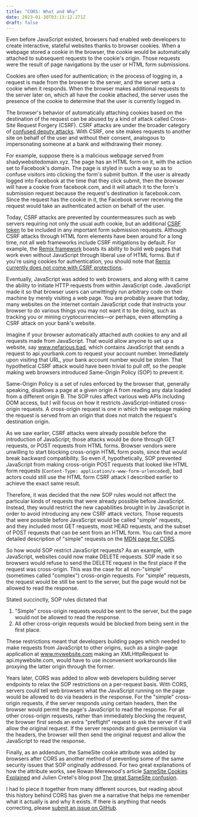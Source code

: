 ```yaml
---
title: "CORS: What and Why"
date: 2023-01-30T03:13:12.271Z
draft: false
---
```

Even before JavaScript existed, browsers had enabled web developers to create interactive, stateful websites thanks to browser cookies. When a webpage stored a cookie in the browser, the cookie would be automatically attached to subsequent requests to the cookie's origin. Those requests were the result of page navigations by the user or HTML form submissions.

Cookies are often used for authentication; in the process of logging in, a request is made from the browser to the server, and the server sets a cookie when it responds. When the browser makes additional requests to the server later on, which all have the cookie attached, the server uses the presence of the cookie to determine that the user is currently logged in. 

The browser's behavior of automatically attaching cookies based on the destination of the request can be abused by a kind of attack called Cross-Site Request Forgery (CSRF). CSRF attacks are under the broader category of [confused deputy attacks](https://en.wikipedia.org/wiki/Confused_deputy_problem). With CSRF, one site makes requests to another site on behalf of the user and without their consent, analogous to impersonating someone at a bank and withdrawing their money. 

For example, suppose there is a malicious webpage served from shadywebsitedomain.xyz. The page has an HTML form on it, with the action set to Facebook's domain. The page is styled in such a way so as to confuse visitors into clicking the form's submit button. If the user is already logged into Facebook at the time that they click submit, then the browser will have a cookie from facebook.com, and it will attach it to the form's submission request because the request's destination is facebook.com. Since the request has the cookie in it, the Facebook server receiving the request would take an authenticated action on behalf of the user. 

Today, CSRF attacks are prevented by countermeasures such as web servers requiring not only the usual auth cookie, but an additional [CSRF token](https://stackoverflow.com/questions/5207160/what-is-a-csrf-token-what-is-its-importance-and-how-does-it-work) to be included in any important form submission requests. Although CSRF attacks through HTML form elements have been around for a long time, not all web frameworks include CSRF mitigations by default. For example, the [Remix framework](https://remix.run/) boasts its ability to build web pages that work even without JavaScript through liberal use of HTML forms. But if you're using cookies for authentication, you should note that [Remix currently does not come with CSRF protections](https://github.com/remix-run/remix/discussions/2906).

Eventually, JavaScript was added to web browsers, and along with it came the ability to initiate HTTP requests from within JavaScript code. JavaScript made it so that browser users can unwittingly run arbitrary code on their machine by merely visiting a web page. You are probably aware that today, many websites on the internet contain JavaScript code that instructs your browser to do various things you may not want it to be doing, such as tracking you or mining cryptocurrencies—or perhaps, even attempting a CSRF attack on your bank's website.

Imagine if your browser automatically attached auth cookies to any and all requests made from JavaScript. That would allow anyone to set up a website, say www.nefarious.bad, which contains JavaScript that sends a request to api.yourbank.com to request your account number. Immediately upon visiting that URL, your bank account number would be stolen. That hypothetical CSRF attack would have been trivial to pull off, so the people making web browsers introduced Same-Origin Policy (SOP) to prevent it. 

Same-Origin Policy is a set of rules enforced by the browser that, generally speaking, disallows a page at a given origin A from reading any data loaded from a different origin B. The SOP rules affect various web APIs including DOM access, but I will focus on how it restricts JavaScript-initiated cross-origin requests. A cross-origin request is one in which the webpage  making the request is served from an origin that does not match the request's destination origin. 

As we saw earlier, CSRF attacks were already possible before the introduction of JavaScript; those attacks would be done through GET requests, or POST requests from HTML forms. Browser vendors were unwilling to start blocking cross-origin HTML form posts, since that would break backward compatibility. So even if, hypothetically, SOP prevented JavaScript from making cross-origin POST requests that looked like HTML form requests (`Content-Type: application/x-www-form-urlencoded`), bad actors could still use the HTML form CSRF attack I described earlier to achieve the exact same result. 

Therefore, it was decided that the new SOP rules would not affect the particular kinds of requests that were already possible before JavaScript. Instead, they would restrict the new capabilities brought in by JavaScript in order to avoid introducing any new CSRF attack vectors. Those requests that were possible before JavaScript would be called "simple" requests, and they included most GET requests, most HEAD requests, and the subset of POST requests that can be sent from an HTML form. You can find a more detailed description of "simple" requests on the [MDN page for CORS](https://developer.mozilla.org/en-US/docs/Web/HTTP/CORS#simple_requests).

So how would SOP restrict JavaScript requests? As an example, with JavaScript, websites could now make DELETE requests. SOP made it so browsers would refuse to send the DELETE request in the first place if the request was cross-origin. This was the case for all non-"simple" (sometimes called "complex") cross-origin requests. For "simple" requests, the request would be still be sent to the server, but the page would not be allowed to read the response.

Stated succinctly, SOP rules dictated that

1. "Simple" cross-origin requests would be sent to the server, but the page would not be allowed to read the response. 
1. All other cross-origin requests would be blocked from being sent in the first place. 

These restrictions meant that developers building pages which needed to make requests from JavaScript to other origins, such as a single-page application at www.mywebsite.com making an XMLHttpRequest to api.mywebsite.com, would have to use inconvenient workarounds like proxying the latter origin through the former. 

Years later, CORS was added to allow web developers building server endpoints to relax the SOP restrictions on a per-request basis. With CORS, servers could tell web browsers what the JavaScript running on the page would be allowed to do via headers in the response. For the "simple" cross-origin requests, if the server responds using certain headers, then the browser would permit the page's JavaScript to read the response. For all other cross-origin requests, rather than immediately blocking the request, the browser first sends an extra "preflight" request to ask the server if it will allow the original request. If the server responds and gives permission via the headers, the browser will then send the original request and allow the JavaScript to read the response.

Finally, as an addendum, the SameSite cookie attribute was added by browsers after CORS as another method of preventing some of the same security issues that SOP originally addressed. For two great explanations of how the attribute works, see Rowan Merewood's article [SameSite Cookies Explained](https://web.dev/samesite-cookies-explained/) and Julien Cretel's blog post [The great SameSite confusion](https://jub0bs.com/posts/2021-01-29-great-samesite-confusion/).

I had to piece it together from many different sources, but reading about this history behind CORS has given me a narrative that helps me remember what it actually is and why it exists. If there is anything that needs correcting, please [submit an issue on GitHub](https://github.com/keanemind/personal-website).
